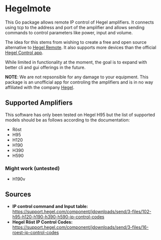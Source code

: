 # Hegelmote

This Go package allows remote IP control of Hegel amplifiers.
It connects using tcp to the address and port of the amplifier and allows sending commands to control parameters like power, input and volume.

The idea for this stems from wishing to create a free and open source alternative to [Hegel Remote](https://apps.apple.com/ca/app/hegel-remote/id1562489978). It also supports more devices than the official [Hegel Control app](https://support.hegel.com/product-articles/hegel-setup-app).

While limited in functionality at the moment, the goal is to expand with better cli and gui offerings in the future.

**NOTE**: We are not repsonsible for any damage to your equipment. This package is an unofficial app for controling the amplifiers and is in no way affiliated with the company [Hegel](https://www.hegel.com/en/).

## Supported Amplifiers

This software has only been tested on Hegel H95 but the list of supported models should be as follows according to the documentation:

- Röst
- H95
- H120
- H190
- H390
- H590

### Might work (untested)

- H190v

## Sources
- **IP control command and Input table:** https://support.hegel.com/component/jdownloads/send/3-files/102-h95-h120-h190-h390-h590-ip-control-codes
- **Hegel Röst IP Control Codes:** https://support.hegel.com/component/jdownloads/send/3-files/16-roest-ip-control-codes

